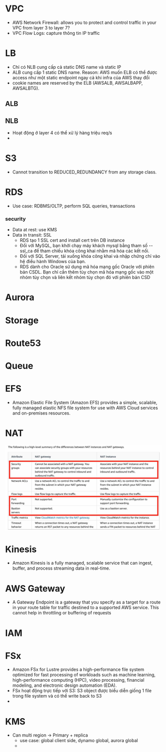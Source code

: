 # VPC
- AWS Network Firewall:  allows you to protect and control traffic in your VPC from layer 3 to layer 7?
- VPC Flow Logs: capture thông tin IP traffic 






# LB  
- Chỉ có NLB cung cấp cả static DNS name và static IP
- ALB cung cấp 1 static DNS name. Reason: AWS muốn ELB có thể được access như một static endpoint ngay cả khi infra của AWS thay đổi 
- cookie names are reserved by the ELB (AWSALB, AWSALBAPP, AWSALBTG).
## ALB  

## NLB  
- Hoạt động ở layer 4 có thể xử lý hàng triệu req/s 
- 



# S3
- Cannot transition to REDUCED_REDUNDANCY from any storage class.

# RDS
- Use case: RDBMS/OLTP, perform SQL queries, transactions
### security 
- Data at rest: use  KMS
- Data in transit: SSL
  - RDS tạo 1 SSL cert and install cert trên DB instance 
  - Đối với MySQL, bạn khởi chạy máy khách mysql bằng tham số --ssl_ca để tham chiếu khóa công khai nhằm mã hóa các kết nối. 
  - Đối với SQL Server, tải xuống khóa công khai và nhập chứng chỉ vào hệ điều hành Windows của bạn. 
  - RDS dành cho Oracle sử dụng mã hóa mạng gốc Oracle với phiên bản CSDL. Bạn chỉ cần thêm tùy chọn mã hóa mạng gốc vào một nhóm tùy chọn và liên kết nhóm tùy chọn đó với phiên bản CSD

# Aurora 

# Storage 

# Route53

# Queue

# EFS 
- Amazon Elastic File System (Amazon EFS) provides a simple, scalable, fully managed elastic NFS file system for use with AWS Cloud services and on-premises resources.

# NAT
![1.jpg](image/1.jpg)  


# Kinesis 
- Amazon Kinesis is a fully managed, scalable service that can ingest, buffer, and process streaming data in real-time.

# AWS Gateway 
- A Gateway Endpoint is a gateway that you specify as a target for a route in your route table for traffic destined to a supported AWS service. This cannot help in throttling or buffering of requests


# IAM 

# FSx
- Amazon FSx for Lustre provides a high-performance file system optimized for fast processing of workloads such as machine learning, high-performance computing (HPC), video processing, financial modeling, and electronic design automation (EDA).
- FSx hoạt động trực tiếp với S3: S3 object được biểu diễn giống 1 file trong file system và có thể write back to S3 
- 


# KMS
- Can multi region -> Primary + replica
  - use case: global client side, dynamo global, aurora global 
  - 